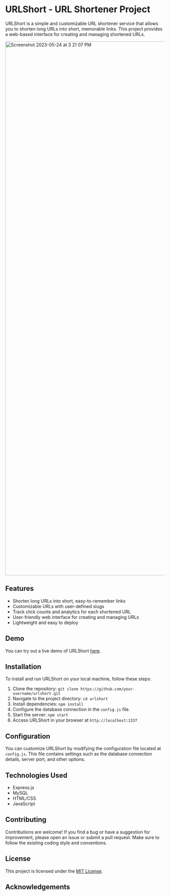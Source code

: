 # URLShort - URL Shortener Project

URLShort is a simple and customizable URL shortener service that allows you to shorten long URLs into short, memorable links. This project provides a web-based interface for creating and managing shortened URLs.

<img width="1680" alt="Screenshot 2023-05-24 at 3 21 07 PM" src="https://github.com/DikshaVerma25/URL-Shortener-/assets/71563921/430899b8-cd51-4ace-a248-ff44486bd2da">

## Features

- Shorten long URLs into short, easy-to-remember links
- Customizable URLs with user-defined slugs
- Track click counts and analytics for each shortened URL
- User-friendly web interface for creating and managing URLs
- Lightweight and easy to deploy

## Demo

You can try out a live demo of URLShort [here](https://your-demo-url.com).

## Installation

To install and run URLShort on your local machine, follow these steps:

1. Clone the repository: `git clone https://github.com/your-username/urlshort.git`
2. Navigate to the project directory: `cd urlshort`
3. Install dependencies: `npm install`
4. Configure the database connection in the `config.js` file.
5. Start the server: `npm start`
6. Access URLShort in your browser at `http://localhost:1337`

## Configuration

You can customize URLShort by modifying the configuration file located at `config.js`. This file contains settings such as the database connection details, server port, and other options.

## Technologies Used

- Express.js
- MySQL
- HTML/CSS
- JavaScript

## Contributing

Contributions are welcome! If you find a bug or have a suggestion for improvement, please open an issue or submit a pull request. Make sure to follow the existing coding style and conventions.

## License

This project is licensed under the [MIT License](LICENSE).

## Acknowledgements




